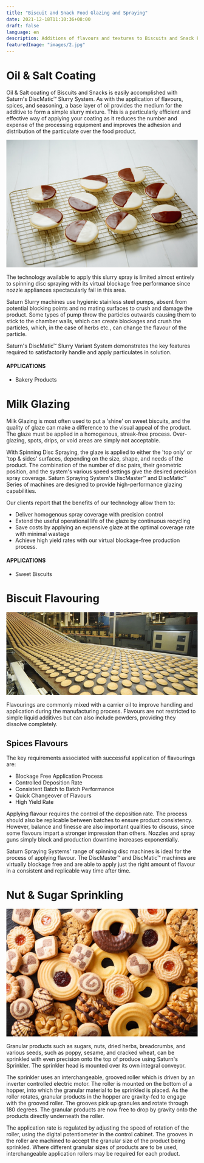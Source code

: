 ```yaml
---
title: "Biscuit and Snack Food Glazing and Spraying"
date: 2021-12-18T11:10:36+08:00
draft: false
language: en
description: Additions of flavours and textures to Biscuits and Snack Foods
featuredImage: "images/2.jpg"
---
```


# Oil & Salt Coating

Oil & Salt coating of Biscuits and Snacks is easily accomplished with Saturn's DiscMatic™ Slurry System. As with the application of flavours, spices, and seasoning, a base layer of oil provides the medium for the additive to form a simple slurry mixture. This is a particularly efficient and effective way of applying your coating as it reduces the number and expense of the processing equipment and improves the adhesion and distribution of the particulate over the food product.

![Biscuits](images/1.jpg)

The technology available to apply this slurry spray is limited almost entirely to spinning disc spraying with its virtual blockage free performance since nozzle appliances spectacularly fail in this area.

Saturn Slurry machines use hygienic stainless steel pumps, absent from potential blocking points and no mating surfaces to crush and damage the product. Some types of pump throw the particles outwards causing them to stick to the chamber walls, which can create blockages and crush the particles, which, in the case of herbs etc., can change the flavour of the particle.

Saturn's DiscMatic™ Slurry Variant System demonstrates the key features required to satisfactorily handle and apply particulates in solution.

#### APPLICATIONS
<div id="milkglazing"></div>

- Bakery Products

<!-- Milk Glazing -->

# Milk Glazing

Milk Glazing is most often used to put a 'shine' on sweet biscuits, and the quality of glaze can make a difference to the visual appeal of the product. The glaze must be applied in a homogenous, streak-free process. Over-glazing, spots, drips, or void areas are simply not acceptable.

With Spinning Disc Spraying, the glaze is applied to either the 'top only' or 'top & sides' surfaces, depending on the size, shape, and needs of the product. The combination of the number of disc pairs, their geometric position, and the system's various speed settings give the desired precision spray coverage. Saturn Spraying System's DiscMaster™ and DiscMatic™ Series of machines are designed to provide high-performance glazing capabilities.

Our clients report that the benefits of our technology allow them to:

- Deliver homogenous spray coverage with precision control
- Extend the useful operational life of the glaze by continuous recycling
- Save costs by applying an expensive glaze at the optimal coverage rate with minimal wastage
- Achieve high yield rates with our virtual blockage-free production process.

#### APPLICATIONS
<div id="biscuitflavouring"></div>

- Sweet Biscuits


# Biscuit Flavouring

![Biscuits Flavouring](images/3.jpg)

Flavourings are commonly mixed with a carrier oil to improve handling and application during the manufacturing process. Flavours are not restricted to simple liquid additives but can also include powders, providing they dissolve completely.

## Spices Flavours

The key requirements associated with successful application of flavourings are:

- Blockage Free Application Process
- Controlled Deposition Rate
- Consistent Batch to Batch Performance
- Quick Changeover of Flavours
- High Yield Rate

Applying flavour requires the control of the deposition rate. The process should also be replicable between batches to ensure product consistency. However, balance and finesse are also important qualities to discuss, since some flavours impart a stronger impression than others. Nozzles and spray guns simply block and production downtime increases exponentially.
<div id="nutandsugarsprinkling"></div>

Saturn Spraying Systems' range of spinning disc machines is ideal for the process of applying flavour. The DiscMaster™ and DiscMatic™ machines are virtually blockage free and are able to apply just the right amount of flavour in a consistent and replicable way time after time.

# Nut & Sugar Sprinkling

![Nut & Sugar Sprinkling on Biscuits](images/4.jpg)


Granular products such as sugars, nuts, dried herbs, breadcrumbs, and various seeds, such as poppy, sesame, and cracked wheat, can be sprinkled with even precision onto the top of produce using Saturn's Sprinkler. The sprinkler head is mounted over its own integral conveyor.

The sprinkler uses an interchangeable, grooved roller which is driven by an inverter controlled electric motor. The roller is mounted on the bottom of a hopper, into which the granular material to be sprinkled is placed. As the roller rotates, granular products in the hopper are gravity-fed to engage with the grooved roller. The grooves pick up granules and rotate through 180 degrees. The granular products are now free to drop by gravity onto the products directly underneath the roller.

The application rate is regulated by adjusting the speed of rotation of the roller, using the digital potentiometer in the control cabinet. The grooves in the roller are machined to accept the granular size of the product being sprinkled. Where different granular sizes of products are to be used, interchangeable application rollers may be required for each product.




